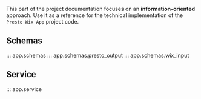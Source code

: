 This part of the project documentation focuses on
an **information-oriented** approach. Use it as a
reference for the technical implementation of the
`Presto Wix App` project code.

## Schemas
::: app.schemas
::: app.schemas.presto_output
::: app.schemas.wix_input

## Service
::: app.service
